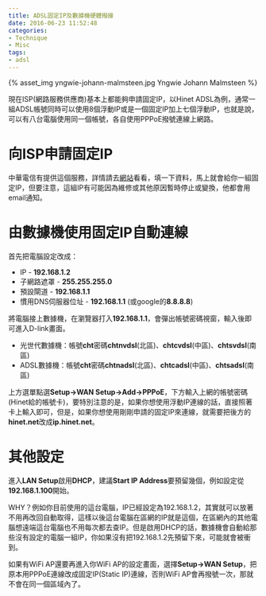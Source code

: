 ```yaml
---
title: ADSL固定IP及數據機硬體撥接
date: 2016-06-23 11:52:48
categories:
- Technique
- Misc
tags:
- adsl
---
```


{% asset_img yngwie-johann-malmsteen.jpg Yngwie Johann Malmsteen %}

現在ISP(網路服務供應商)基本上都能夠申請固定IP，以Hinet ADSL為例，通常一組ADSL帳號同時可以使用8個浮動IP或是一個固定IP加上七個浮動IP，也就是說，可以有八台電腦使用同一個帳號，各自使用PPPoE撥號連線上網路。

<!-- more -->

# 向ISP申請固定IP

中華電信有提供這個服務，詳情請去[網站](http://service.hinet.net/2004/adslstaticip.php)看看，填一下資料，馬上就會給你一組固定IP，但要注意，這組IP有可能因為維修或其他原因暫時停止或變換，他都會用email通知。

# 由數據機使用固定IP自動連線

首先把電腦設定改成：
* IP - **192.168.1.2**
* 子網路遮罩 - **255.255.255.0**
* 預設閘道 - **192.168.1.1**
* 慣用DNS伺服器位址 - **192.168.1.1** (或google的**8.8.8.8**)

將電腦接上數據機，在瀏覽器打入**192.168.1.1**，會彈出帳號密碼視窗，輸入後即可進入D-link畫面。

* 光世代數據機：帳號**cht**密碼**chtnvdsl**(北區)、**chtcvdsl**(中區)、**chtsvdsl**(南區)
* ADSL數據機：帳號**cht**密碼**chtnadsl**(北區)、**chtcadsl**(中區)、**chtsadsl**(南區)

上方選單點選**Setup→WAN Setup→Add→PPPoE**，下方輸入上網的帳號密碼(Hinet給的帳號卡)，要特別注意的是，如果你想使用浮動IP連線的話，直接照著卡上輸入即可，但是，如果你想使用剛剛申請的固定IP來連線，就需要把後方的**hinet.net**改成**ip.hinet.net**。

# 其他設定

進入**LAN Setup**啟用**DHCP**，建議**Start IP Address**要預留幾個，例如設定從**192.168.1.100**開始。

WHY？例如你目前使用的這台電腦，IP已經設定為192.168.1.2，其實就可以放著不用再改回自動取得，這樣以後這台電腦在區網的IP就是這個，在區網內的其他電腦想遠端這台電腦也不用每次都去查IP。但是啟用DHCP的話，數據機會自動給那些沒有設定的電腦一組IP，你如果沒有把192.168.1.2先預留下來，可能就會被衝到。

如果有WiFi AP還要再進入你WiFi AP的設定畫面，選擇**Setup→WAN Setup**，把原本用PPPoE連線改成固定IP(Static IP)連線，否則WiFi AP會再撥號一次，那就不會在同一個區域內了。